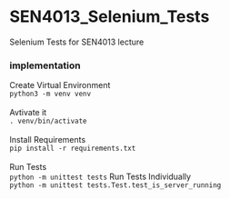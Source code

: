 # SEN4013_Selenium_Tests
Selenium Tests for SEN4013 lecture

### implementation<br>
Create Virtual Environment<br>
 `python3 -m venv venv`<br><br>
Avtivate it<br>
`. venv/bin/activate`<br><br>
Install Requirements<br>
 `pip install -r requirements.txt`<br><br>
Run Tests<br>
`python -m unittest tests`
Run Tests Individually<br>
`python -m unittest tests.Test.test_is_server_running`
